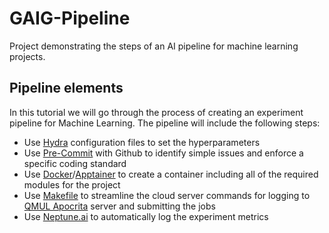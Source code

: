 # GAIG-Pipeline

Project demonstrating the steps of an AI pipeline for machine learning projects.

## Pipeline elements
In this tutorial we will go through the process of creating an experiment pipeline for Machine Learning.
The pipeline will include the following steps:
-  Use [Hydra](https://hydra.cc/) configuration files to set the hyperparameters
-  Use [Pre-Commit](https://pre-commit.com/) with Github to identify simple issues and enforce a specific coding standard
-  Use [Docker](https://www.docker.com/)/[Apptainer](https://apptainer.org/) to create a container including all of the required modules for the project
-  Use [Makefile](https://www.gnu.org/software/make/manual/make.html) to streamline the cloud server commands for logging to [QMUL Apocrita](https://docs.hpc.qmul.ac.uk/) server and submitting the jobs
-  Use [Neptune.ai](https://neptune.ai/) to automatically log the experiment metrics



